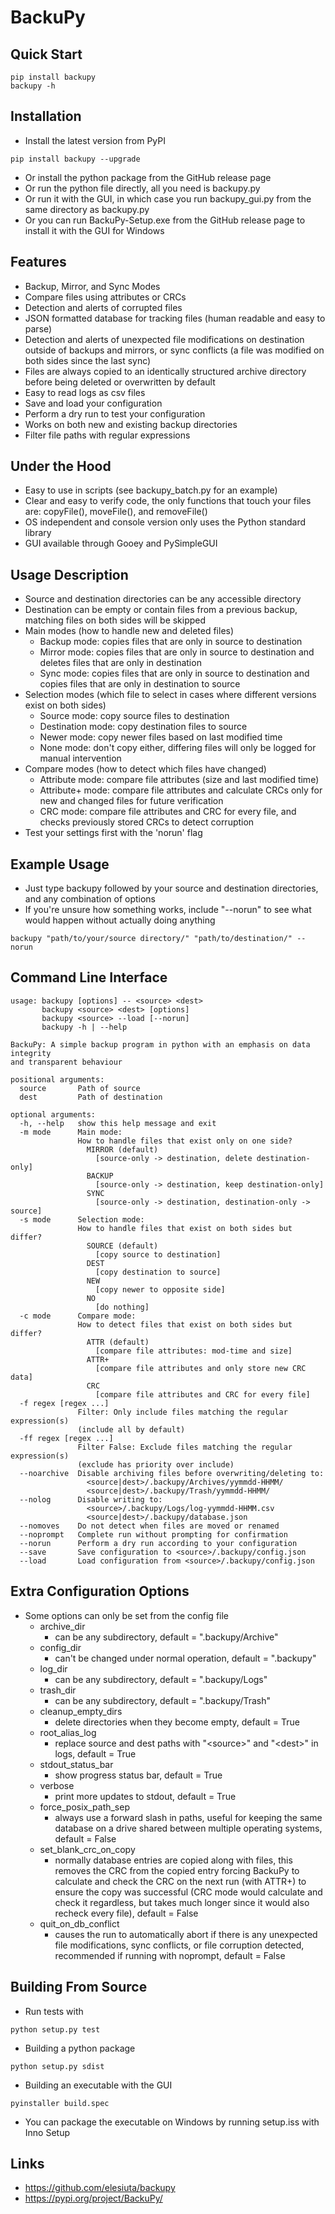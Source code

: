 # BackuPy
## Quick Start
```
pip install backupy
backupy -h
```
## Installation
- Install the latest version from PyPI
```
pip install backupy --upgrade
```
- Or install the python package from the GitHub release page
- Or run the python file directly, all you need is backupy.py
- Or run it with the GUI, in which case you run backupy_gui.py from the same directory as backupy.py
- Or you can run BackuPy-Setup.exe from the GitHub release page to install it with the GUI for Windows 
## Features
- Backup, Mirror, and Sync Modes
- Compare files using attributes or CRCs
- Detection and alerts of corrupted files
- JSON formatted database for tracking files (human readable and easy to parse)
- Detection and alerts of unexpected file modifications on destination outside of backups and mirrors, or sync conflicts (a file was modified on both sides since the last sync)
- Files are always copied to an identically structured archive directory before being deleted or overwritten by default
- Easy to read logs as csv files
- Save and load your configuration
- Perform a dry run to test your configuration
- Works on both new and existing backup directories
- Filter file paths with regular expressions
## Under the Hood
- Easy to use in scripts (see backupy_batch.py for an example)
- Clear and easy to verify code, the only functions that touch your files are: copyFile(), moveFile(), and  removeFile()
- OS independent and console version only uses the Python standard library
- GUI available through Gooey and PySimpleGUI
## Usage Description
- Source and destination directories can be any accessible directory
- Destination can be empty or contain files from a previous backup, matching files on both sides will be skipped
- Main modes (how to handle new and deleted files)
  - Backup mode: copies files that are only in source to destination
  - Mirror mode: copies files that are only in source to destination and deletes files that are only in destination
  - Sync mode: copies files that are only in source to destination and copies files that are only in destination to source
- Selection modes (which file to select in cases where different versions exist on both sides)
  - Source mode: copy source files to destination
  - Destination mode: copy destination files to source
  - Newer mode: copy newer files based on last modified time
  - None mode: don't copy either, differing files will only be logged for manual intervention
- Compare modes (how to detect which files have changed)
  - Attribute mode: compare file attributes (size and last modified time)
  - Attribute+ mode: compare file attributes and calculate CRCs only for new and changed files for future verification
  - CRC mode: compare file attributes and CRC for every file, and checks previously stored CRCs to detect corruption
- Test your settings first with the 'norun' flag
## Example Usage
- Just type backupy followed by your source and destination directories, and any combination of options
- If you're unsure how something works, include "--norun" to see what would happen without actually doing anything
```
backupy "path/to/your/source directory/" "path/to/destination/" --norun
```
## Command Line Interface
```
usage: backupy [options] -- <source> <dest>
       backupy <source> <dest> [options]
       backupy <source> --load [--norun]
       backupy -h | --help

BackuPy: A simple backup program in python with an emphasis on data integrity
and transparent behaviour

positional arguments:
  source       Path of source
  dest         Path of destination

optional arguments:
  -h, --help   show this help message and exit
  -m mode      Main mode:
               How to handle files that exist only on one side?
                 MIRROR (default)
                   [source-only -> destination, delete destination-only]
                 BACKUP
                   [source-only -> destination, keep destination-only]
                 SYNC
                   [source-only -> destination, destination-only -> source]
  -s mode      Selection mode:
               How to handle files that exist on both sides but differ?
                 SOURCE (default)
                   [copy source to destination]
                 DEST
                   [copy destination to source]
                 NEW
                   [copy newer to opposite side]
                 NO
                   [do nothing]
  -c mode      Compare mode:
               How to detect files that exist on both sides but differ?
                 ATTR (default)
                   [compare file attributes: mod-time and size]
                 ATTR+
                   [compare file attributes and only store new CRC data]
                 CRC
                   [compare file attributes and CRC for every file]
  -f regex [regex ...]
               Filter: Only include files matching the regular expression(s)
               (include all by default)
  -ff regex [regex ...]
               Filter False: Exclude files matching the regular expression(s)
               (exclude has priority over include)
  --noarchive  Disable archiving files before overwriting/deleting to:
                 <source|dest>/.backupy/Archives/yymmdd-HHMM/
                 <source|dest>/.backupy/Trash/yymmdd-HHMM/
  --nolog      Disable writing to:
                 <source>/.backupy/Logs/log-yymmdd-HHMM.csv
                 <source|dest>/.backupy/database.json
  --nomoves    Do not detect when files are moved or renamed
  --noprompt   Complete run without prompting for confirmation
  --norun      Perform a dry run according to your configuration
  --save       Save configuration to <source>/.backupy/config.json
  --load       Load configuration from <source>/.backupy/config.json
```
## Extra Configuration Options
- Some options can only be set from the config file
  - archive_dir
    - can be any subdirectory, default = ".backupy/Archive"
  - config_dir
    - can't be changed under normal operation, default = ".backupy"
  - log_dir
    - can be any subdirectory, default = ".backupy/Logs"
  - trash_dir
    - can be any subdirectory, default = ".backupy/Trash"
  - cleanup_empty_dirs
    - delete directories when they become empty, default = True 
  - root_alias_log
    - replace source and dest paths with "\<source\>" and "\<dest\>" in logs, default = True
  - stdout_status_bar
    - show progress status bar, default = True
  - verbose
    - print more updates to stdout, default = True
  - force_posix_path_sep
    - always use a forward slash in paths, useful for keeping the same database on a drive shared between multiple operating systems, default = False
  - set_blank_crc_on_copy
    - normally database entries are copied along with files, this removes the CRC from the copied entry forcing BackuPy to calculate and check the CRC on the next run (with ATTR+) to ensure the copy was successful (CRC mode would calculate and check it regardless, but takes much longer since it would also recheck every file), default = False
  - quit_on_db_conflict
    - causes the run to automatically abort if there is any unexpected file modifications, sync conflicts, or file corruption detected, recommended if running with noprompt, default = False
## Building From Source
- Run tests with
```
python setup.py test
```
- Building a python package
```
python setup.py sdist
```
- Building an executable with the GUI
```
pyinstaller build.spec
```
- You can package the executable on Windows by running setup.iss with Inno Setup
## Links
- https://github.com/elesiuta/backupy
- https://pypi.org/project/BackuPy/
